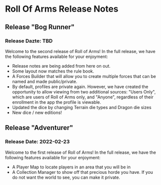 # Roll Of Arms Release Notes
## Release "Bog Runner"
### Release Dazte: TBD
Welcome to the second release of Roll of Arms! In the full release, we have the following features available for your enjoyment:
* Release notes are being added from here on out.
* Some layout now matches the rule book.
* A Forces Builder that will allow you to create multiple forces that can be named and made public/private.
* By default, profiles are private again.  However, we have created the opportunity to allow viewing from two additional sources: "Users Only", which are users of Roll of Arms only, and "Anyone", regardless of their enrollment in the app the profile is viewable.
* Updated the dice by changing Terrain die types and Dragon die sizes
* New dice / new editions!

## Release "Adventurer"
### Release Date: 2022-02-23
Welcome to the first release of Roll of Arms! In the full release, we have the following features available for your enjoyment:
* A Player Map to locate players in an area that you will be in
* A Collection Manager to show off that precious horde you have. If you do not want the world to see, you can make it private.
